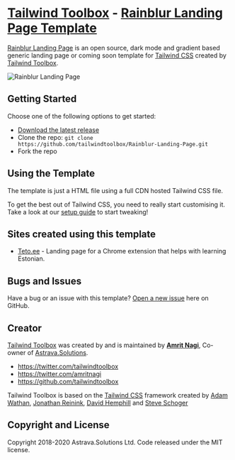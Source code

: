 # [Tailwind Toolbox](https://www.tailwindtoolbox.com/) - [Rainblur Landing Page Template](https://www.tailwindtoolbox.com/templates/rainblur-landing-page)

[Rainblur Landing Page](https://www.tailwindtoolbox.com/templates/rainblur-landing-page) is an open source, dark mode and gradient based generic landing page or coming soon template for [Tailwind CSS](https://tailwindcss.com/) created by [Tailwind Toolbox](https://www.tailwindtoolbox.com/).

![Rainblur Landing Page](https://www.tailwindtoolbox.com/templates/rainblur-landing-page.png)


## Getting Started

Choose one of the following options to get started:
* [Download the latest release](https://github.com/tailwindtoolbox/Rainblur-Landing-Page/archive/main.zip)
* Clone the repo: `git clone https://github.com/tailwindtoolbox/Rainblur-Landing-Page.git`
* Fork the repo

## Using the Template

The template is just a HTML file using a full CDN hosted Tailwind CSS file.

To get the best out of Tailwind CSS, you need to really start customising it.
Take a look at our [setup guide](https://www.tailwindtoolbox.com/setup) to start tweaking!

## Sites created using this template

* [Teto.ee](https://teto.ee) - Landing page for a Chrome extension that helps with learning Estonian.


## Bugs and Issues

Have a bug or an issue with this template? [Open a new issue](https://github.com/tailwindtoolbox/Rainblur-Landing-Page//issues/new) here on GitHub.

## Creator

[Tailwind Toolbox](https://www.tailwindtoolbox.com/) was created by and is maintained by **[Amrit Nagi](https://amritnagi.info/)**, Co-owner of [Astrava.Solutions](https://astrava.solutions).

* https://twitter.com/tailwindtoolbox
* https://twitter.com/amritnagi
* https://github.com/tailwindtoolbox

Tailwind Toolbox is based on the [Tailwind CSS](https://www.tailwindcss.com/) framework created by [Adam Wathan](https://twitter.com/adamwathan), [Jonathan Reinink](https://twitter.com/reinink), [David Hemphill](https://twitter.com/davidhemphill) and [Steve Schoger](https://twitter.com/steveschoger)




## Copyright and License

Copyright 2018-2020 Astrava.Solutions Ltd. Code released under the MIT license.
